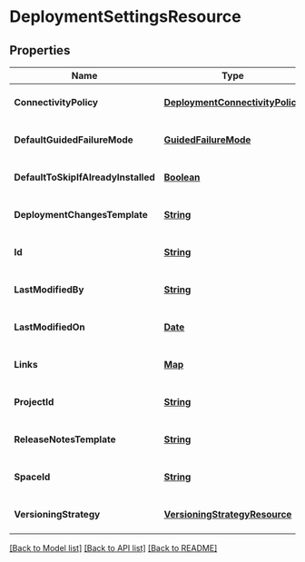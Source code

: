 # DeploymentSettingsResource
## Properties

Name | Type | Description | Notes
------------ | ------------- | ------------- | -------------
**ConnectivityPolicy** | [**DeploymentConnectivityPolicy**](DeploymentConnectivityPolicy.md) |  | [optional] [default to null]
**DefaultGuidedFailureMode** | [**GuidedFailureMode**](GuidedFailureMode.md) |  | [optional] [default to null]
**DefaultToSkipIfAlreadyInstalled** | [**Boolean**](boolean.md) |  | [optional] [default to null]
**DeploymentChangesTemplate** | [**String**](string.md) |  | [optional] [default to null]
**Id** | [**String**](string.md) |  | [optional] [default to null]
**LastModifiedBy** | [**String**](string.md) |  | [optional] [default to null]
**LastModifiedOn** | [**Date**](DateTime.md) |  | [optional] [default to null]
**Links** | [**Map**](string.md) |  | [optional] [default to null]
**ProjectId** | [**String**](string.md) |  | [optional] [default to null]
**ReleaseNotesTemplate** | [**String**](string.md) |  | [optional] [default to null]
**SpaceId** | [**String**](string.md) |  | [optional] [default to null]
**VersioningStrategy** | [**VersioningStrategyResource**](VersioningStrategyResource.md) |  | [optional] [default to null]

[[Back to Model list]](../README.md#documentation-for-models) [[Back to API list]](../README.md#documentation-for-api-endpoints) [[Back to README]](../README.md)

